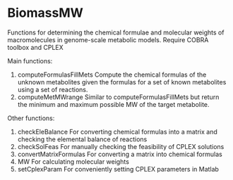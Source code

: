 # BiomassMW
Functions for determining the chemical formulae and molecular weights of macromolecules in genome-scale metabolic models.
Require COBRA toolbox and CPLEX

Main functions: 
1. computeFormulasFillMets
Compute the chemical formulas of the unknown metabolites given the formulas for a set of known metabolites using a set of reactions.
2. computeMetMWrange
Similar to computeFormulasFillMets but return the minimum and maximum possible MW of the target metabolite.

Other functions:
1. checkEleBalance
For converting chemical formulas into a matrix and checking the elemental balance of reactions 
2. checkSolFeas
For manually checking the feasibility of CPLEX solutions
3. convertMatrixFormulas
For converting a matrix into chemical formulas
4. MW
For calculating molecular weights
5. setCplexParam
For conveniently setting CPLEX parameters in Matlab
